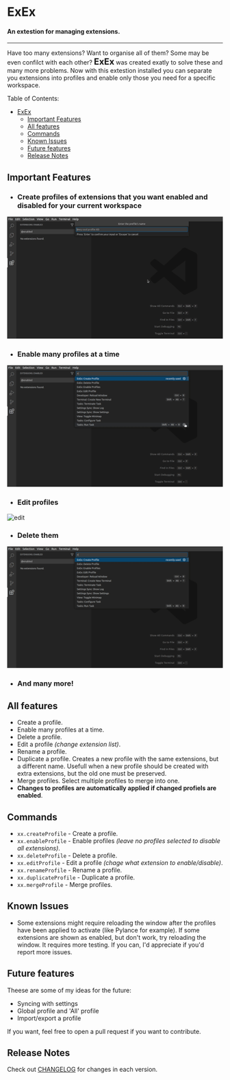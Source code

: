 # ExEx
<span><h4>An extestion for managing extensions.</h4></span>
<hr>

Have too many extensions? Want to organise all of them? Some may be even confilct with each other? <span style="font-size: 15pt; font-weight: bold;">ExEx</span>  was created exatly to solve these and many more problems. Now with this extestion installed you can separate you extensions into profiles and enable only those you need for a specific workspace.

Table of Contents:
- [ExEx](#exex)
  - [Important Features](#important-features)
  - [All features](#all-features)
  - [Commands](#commands)
  - [Known Issues](#known-issues)
  - [Future features](#future-features)
  - [Release Notes](#release-notes)

## Important Features
- ### Create profiles of extensions that you want enabled and disabled for your current workspace
![create](https://github.com/da-the-dev/ExEx/blob/master/assets/demo/create.gif?raw=true)
- ### Enable many profiles at a time
![enable-many](https://github.com/da-the-dev/ExEx/blob/master/assets/demo/enable%20many.gif?raw=true)
- ### Edit profiles
![edit](https://github.com/da-the-dev/ExEx/blob/master/assets/demo/edit.gif?raw=true)
- ### Delete them
![delete](https://github.com/da-the-dev/ExEx/blob/master/assets/demo/delete.gif?raw=true)
- ### And many more!
  
## All features
- Create a profile.
- Enable many profiles at a time.
- Delete a profile.
- Edit a profile *(change extension list)*.
- Rename a profile.
- Duplicate a profile. Creates a new profile with the same extensions, but a different name. Usefull when a new profile should be created with extra extensions, but the old one must be preserved.
- Merge profiles. Select multiple profiles to merge into one.
- **Changes to profiles are automatically applied if changed profiels are enabled**.

## Commands
- `xx.createProfile` - Create a profile.
- `xx.enableProfile` - Enable profiles *(leave no profiles selected to disable all extensions)*.
- `xx.deleteProfile` - Delete a profile.
- `xx.editProfile` - Edit a profile *(chage what extension to enable/disable)*.
- `xx.renameProfile` - Rename a profile.
- `xx.duplicateProfile` - Duplicate a profile.
- `xx.mergeProfile` - Merge profiles.

## Known Issues
- Some extensions might require reloading the window after the profiles have been applied to activate (like Pylance for example). If some extensions are shown as enabled, but don't work, try reloading the window. It requires more testing. If you can, I'd appreciate if you'd report more issues.

## Future features
Theese are some of my ideas for the future:
- Syncing with settings
- Global profile and 'All' profile 
- Import/export a profile
  
If you want, feel free to open a pull request if you want to contribute.

## Release Notes
Check out [CHANGELOG](CHANGELOG.md) for changes in each version.

 